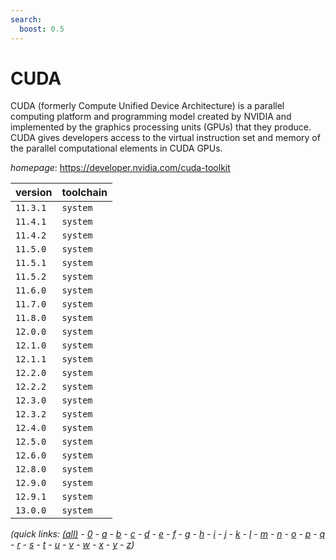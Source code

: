```yaml
---
search:
  boost: 0.5
---
```

# CUDA

CUDA (formerly Compute Unified Device Architecture) is a parallel  computing platform and programming model created by NVIDIA and implemented by the  graphics processing units (GPUs) that they produce. CUDA gives developers access  to the virtual instruction set and memory of the parallel computational elements in CUDA GPUs.

*homepage*: <https://developer.nvidia.com/cuda-toolkit>

version | toolchain
--------|----------
``11.3.1`` | ``system``
``11.4.1`` | ``system``
``11.4.2`` | ``system``
``11.5.0`` | ``system``
``11.5.1`` | ``system``
``11.5.2`` | ``system``
``11.6.0`` | ``system``
``11.7.0`` | ``system``
``11.8.0`` | ``system``
``12.0.0`` | ``system``
``12.1.0`` | ``system``
``12.1.1`` | ``system``
``12.2.0`` | ``system``
``12.2.2`` | ``system``
``12.3.0`` | ``system``
``12.3.2`` | ``system``
``12.4.0`` | ``system``
``12.5.0`` | ``system``
``12.6.0`` | ``system``
``12.8.0`` | ``system``
``12.9.0`` | ``system``
``12.9.1`` | ``system``
``13.0.0`` | ``system``


*(quick links: [(all)](../index.md) - [0](../0/index.md) - [a](../a/index.md) - [b](../b/index.md) - [c](../c/index.md) - [d](../d/index.md) - [e](../e/index.md) - [f](../f/index.md) - [g](../g/index.md) - [h](../h/index.md) - [i](../i/index.md) - [j](../j/index.md) - [k](../k/index.md) - [l](../l/index.md) - [m](../m/index.md) - [n](../n/index.md) - [o](../o/index.md) - [p](../p/index.md) - [q](../q/index.md) - [r](../r/index.md) - [s](../s/index.md) - [t](../t/index.md) - [u](../u/index.md) - [v](../v/index.md) - [w](../w/index.md) - [x](../x/index.md) - [y](../y/index.md) - [z](../z/index.md))*

